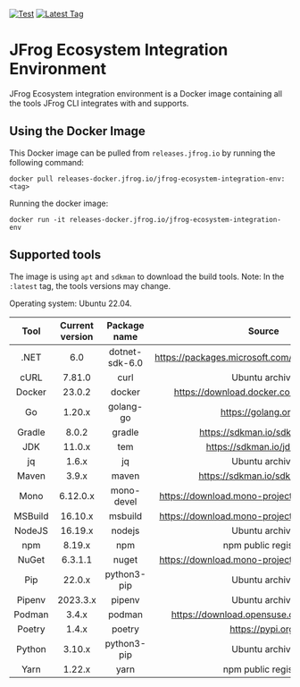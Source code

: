 [![Test](https://github.com/jfrog/jfrog-ecosystem-integration-env/actions/workflows/test.yml/badge.svg)](https://github.com/jfrog/jfrog-ecosystem-integration-env/actions/workflows/test.yml)
[![Latest Tag](https://badgen.net/github/tag/jfrog/jfrog-ecosystem-integration-env)](https://releases-docker.jfrog.io/artifactory/reg2/jfrog-ecosystem-integration-env/latest)

# JFrog Ecosystem Integration Environment

JFrog Ecosystem integration environment is a Docker image containing all the tools JFrog CLI integrates with and supports.

## Using the Docker Image

This Docker image can be pulled from `releases.jfrog.io` by running the following command:

```
docker pull releases-docker.jfrog.io/jfrog-ecosystem-integration-env:<tag>
```

Running the docker image:

```
docker run -it releases-docker.jfrog.io/jfrog-ecosystem-integration-env
```

## Supported tools

The image is using `apt` and `sdkman` to download the build tools. Note: In the `:latest` tag, the tools versions may change.

Operating system: Ubuntu 22.04.

|  Tool   | Current version |    Package name    |                      Source                      |
| :-----: | :-------------: | :----------------: | :----------------------------------------------: |
|  .NET   |       6.0       |   dotnet-sdk-6.0   | https://packages.microsoft.com/ubuntu/22.04/prod |
|  cURL   |     7.81.0      |        curl        |                  Ubuntu archive                  |
| Docker  |     23.0.2      |       docker       |     https://download.docker.com/linux/ubuntu     |
|   Go    |     1.20.x      |     golang-go      |              https://golang.org/dl               |
| Gradle  |      8.0.2      |       gradle       |          https://sdkman.io/sdks#gradle           |
|   JDK   |     11.0.x      |        tem         |            https://sdkman.io/jdks#tem            |
|   jq    |      1.6.x      |         jq         |                  Ubuntu archive                  |
|  Maven  |      3.9.x      |       maven        |           https://sdkman.io/sdks#maven           |
|  Mono   |    6.12.0.x     |     mono-devel     |  https://download.mono-project.com/repo/ubuntu   |
| MSBuild |     16.10.x     |      msbuild       |  https://download.mono-project.com/repo/ubuntu   |
| NodeJS  |     16.19.x     |       nodejs       |                  Ubuntu archive                  |
|   npm   |     8.19.x      |        npm         |               npm public registry                |
|  NuGet  |     6.3.1.1     |       nuget        |  https://download.mono-project.com/repo/ubuntu   |
|   Pip   |     22.0.x      |    python3-pip     |                  Ubuntu archive                  |
| Pipenv  |    2023.3.x     |       pipenv       |                  Ubuntu archive                  |
| Podman  |      3.4.x      |       podman       |    https://download.opensuse.org/repositories    |
| Poetry  |      1.4.x      |       poetry       |                https://pypi.org/                 |
| Python  |     3.10.x      |    python3-pip     |                  Ubuntu archive                  |
|  Yarn   |     1.22.x      |        yarn        |               npm public registry                |
